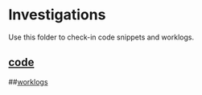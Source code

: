 # Investigations

Use this folder to check-in code snippets and worklogs.

## [code](./code/readme.md)

##[worklogs](./worklogs/readme.md)

